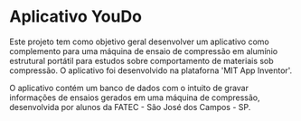 # Aplicativo YouDo

Este projeto tem como objetivo geral desenvolver um aplicativo como complemento para uma máquina de ensaio de compressão em alumínio estrutural portátil para estudos sobre comportamento de materiais sob compressão. O aplicativo foi desenvolvido na plataforna 'MIT App Inventor'. 

O aplicativo contém um banco de dados com o intuito de gravar informações de ensaios gerados em uma máquina de compressão, desenvolvida por alunos da FATEC - São José dos Campos - SP.

